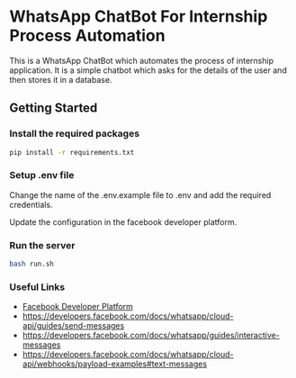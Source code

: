 # WhatsApp ChatBot For Internship Process Automation
This is a WhatsApp ChatBot which automates the process of internship application. It is a simple chatbot which asks for the details of the user and then stores it in a database.

## Getting Started

### Install the required packages

```sh
pip install -r requirements.txt
```

### Setup .env file

Change the name of the .env.example file to .env and add the required credentials.

Update the configuration in the facebook developer platform.

### Run the server

```sh
bash run.sh
```

### Useful Links

- [Facebook Developer Platform](https://developers.facebook.com/)
- https://developers.facebook.com/docs/whatsapp/cloud-api/guides/send-messages
- https://developers.facebook.com/docs/whatsapp/guides/interactive-messages
- https://developers.facebook.com/docs/whatsapp/cloud-api/webhooks/payload-examples#text-messages